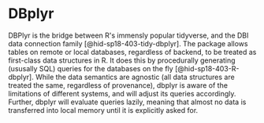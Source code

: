 DBplyr
======

DBPlyr is the bridge between R's immensly popular tidyverse, and the DBI
data connection family [@hid-sp18-403-tidy-dbplyr]. The package allows
tables on remote or local databases, regardless of backend, to be
treated as first-class data structures in R. It does this by
procedurally generating (ususally SQL) queries for the databases on the
fly [@hid-sp18-403-R-dbplyr]. While the data semantics are agnostic (all
data structures are treated the same, regardless of provenance), dbplyr
is aware of the limitations of different systems, and will adjust its
queries accordingly. Further, dbplyr will evaluate queries lazily,
meaning that almost no data is transferred into local memory until it is
explicitly asked for.
